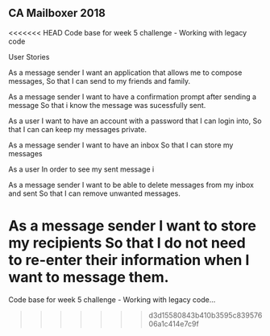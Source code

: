 ## CA Mailboxer 2018

<<<<<<< HEAD
Code base for week 5 challenge - Working with legacy code




User Stories

As a message sender 
I want an application that allows me to compose messages,
So that I can send to my friends and family.

As a message sender
I want to have a confirmation prompt after sending a message
So that i know the message was sucessfully sent.


As a user
I want to have an account with a password that I can login into,
So that I can can keep my messages private.


As a message sender
I want to have an inbox 
So that I can store my messages


As a user
In order to see my sent message
i 



As a message sender 
I want to be able to delete messages from my inbox and sent
So that I can remove unwanted messages.



As a message sender
I want to store my recipients
So that I do not need to re-enter their information when I want to message them.
=======
Code base for week 5 challenge - Working with legacy code...
>>>>>>> d3d15580843b410b3595c83957606a1c414e7c9f
